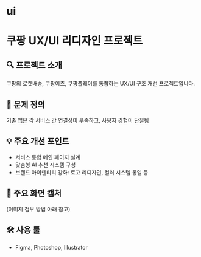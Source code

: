 # ui
# 쿠팡 UX/UI 리디자인 프로젝트

## 🔍 프로젝트 소개
쿠팡의 로켓배송, 쿠팡이츠, 쿠팡플레이를 통합하는 UX/UI 구조 개선 프로젝트입니다.

## 🎯 문제 정의
기존 앱은 각 서비스 간 연결성이 부족하고, 사용자 경험이 단절됨

## 💡 주요 개선 포인트
- 서비스 통합 메인 페이지 설계
- 맞춤형 AI 추천 시스템 구성
- 브랜드 아이덴티티 강화: 로고 리디자인, 컬러 시스템 통일 등

## 📸 주요 화면 캡처
(이미지 첨부 방법 아래 참고)

## 🛠 사용 툴
- Figma, Photoshop, Illustrator
